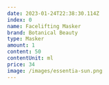 ```yaml
---
date: 2023-01-24T22:38:30.114Z
index: 0
name: Facelifting Masker
brand: Botanical Beauty
type: Masker
amount: 1
content: 50
contentUnit: ml
price: 34
image: /images/essentia-sun.png
---
```

